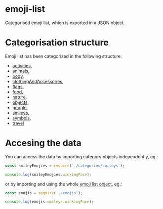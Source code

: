 # emoji-list

Categorised emoji list, which is exported in a JSON object.

# Categorisation structure

Emoji list has been categorized in the following structure:

- [activities](https://github.com/Vorbert-Kruk/emoji-list/blob/master/categories/activities.js),
- [animals](https://github.com/Vorbert-Kruk/emoji-list/blob/master/categories/animals.js),
- [body](https://github.com/Vorbert-Kruk/emoji-list/blob/master/categories/body.js),
- [clothingAndAccessories](https://github.com/Vorbert-Kruk/emoji-list/blob/master/categories/clothingAndAccessories.js),
- [flags](https://github.com/Vorbert-Kruk/emoji-list/blob/master/categories/flags.js),
- [food](https://github.com/Vorbert-Kruk/emoji-list/blob/master/categories/food.js),
- [nature](https://github.com/Vorbert-Kruk/emoji-list/blob/master/categories/nature.js),
- [objects](https://github.com/Vorbert-Kruk/emoji-list/blob/master/categories/objects.js),
- [people](https://github.com/Vorbert-Kruk/emoji-list/blob/master/categories/people.js),
- [smileys](https://github.com/Vorbert-Kruk/emoji-list/blob/master/categories/smileys.js),
- [symbols](https://github.com/Vorbert-Kruk/emoji-list/blob/master/categories/symbols.js),
- [travel](https://github.com/Vorbert-Kruk/emoji-list/blob/master/categories/travel.js)

# Accesing the data

You can access the data by importing category objects independently, eg.:

```js
const smileyEmojies = require('./categories/smileys');

console.log(smileyEmojies.winkingFace);
```

or by importing and using the whole [emoji list object](https://github.com/Vorbert-Kruk/emoji-list/blob/master/emojis.js), eg.:

```js
const emojis = require('./emojis');

console.log(emojis.smileys.winkingFace);
```
